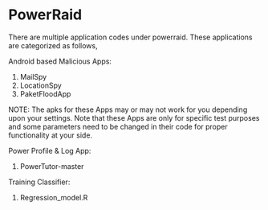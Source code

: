 # PowerRaid
There are multiple application codes under powerraid.
These applications are categorized as follows,

Android based Malicious Apps:

1. MailSpy
2. LocationSpy
3. PaketFloodApp

NOTE: The apks for these Apps may or may not work for you depending upon your settings. Note that these Apps are only for specific test purposes and some parameters need to be changed in their code for proper functionality at your side.

Power Profile & Log App:

1. PowerTutor-master

Training Classifier:

1. Regression_model.R


